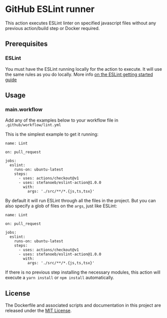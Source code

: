 # GitHub ESLint runner

This action executes ESLint linter on specified javascript files without any previous action/build step or Docker required.

## Prerequisites

### ESLint
You must have the ESLint running locally for the action to execute. It will use the same rules as you do locally.
More info [on the ESLint getting started guide](https://eslint.org/docs/user-guide/getting-started#installation-and-usage)

## Usage

### main.workflow

Add any of the examples below to your workflow file in `.github/workflow/lint.yml`

This is the simplest example to get it running:
```
name: Lint

on: pull_request

jobs:
  eslint:
    runs-on: ubuntu-latest
    steps:
      - uses: actions/checkout@v1
      - uses: stefanoeb/eslint-action@1.0.0
        with:
          args: './src/**/*.{js,ts,tsx}'
```

By default it will run ESLint through all the files in the project. But you can also specify a glob of files on the `args`, just like ESLint:

```
name: Lint

on: pull_request

jobs:
  eslint:
    runs-on: ubuntu-latest
    steps:
      - uses: actions/checkout@v1
      - uses: stefanoeb/eslint-action@1.0.0
        with:
          args: './src/**/*.{js,ts,tsx}'
```

If there is no previous step installing the necessary modules, this action will execute a `yarn install` or `npm install` automatically.

## License

The Dockerfile and associated scripts and documentation in this project are released under the [MIT License](LICENSE).
